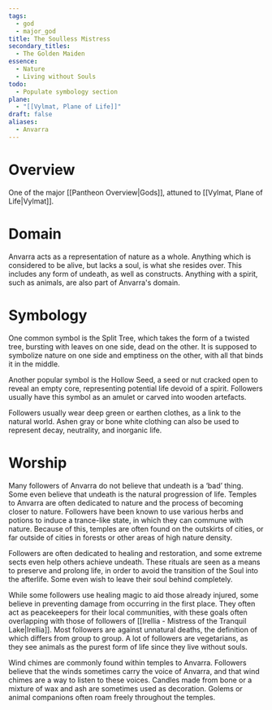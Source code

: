 ```yaml
---
tags:
  - god
  - major_god
title: The Soulless Mistress
secondary_titles:
  - The Golden Maiden
essence:
  - Nature
  - Living without Souls
todo:
  - Populate symbology section
plane:
  - "[[Vylmat, Plane of Life]]"
draft: false
aliases:
  - Anvarra
---
```

# Overview
One of the major [[Pantheon Overview|Gods]], attuned to [[Vylmat, Plane of Life|Vylmat]].
# Domain
Anvarra acts as a representation of nature as a whole. Anything which is considered to be alive, but lacks a soul, is what she resides over. This includes any form of undeath, as well as constructs. Anything with a spirit, such as animals, are also part of Anvarra's domain.
# Symbology
One common symbol is the Split Tree, which takes the form of a twisted tree, bursting with leaves on one side, dead on the other. It is supposed to symbolize nature on one side and emptiness on the other, with all that binds it in the middle.

Another popular symbol is the Hollow Seed, a seed or nut cracked open to reveal an empty core, representing potential life devoid of a spirit. Followers usually have this symbol as an amulet or carved into wooden artefacts.

Followers usually wear deep green or earthen clothes, as a link to the natural world. Ashen gray or bone white clothing can also be used to represent decay, neutrality, and inorganic life.
# Worship
Many followers of Anvarra do not believe that undeath is a ‘bad’ thing. Some even believe that undeath is the natural progression of life. Temples to Anvarra are often dedicated to nature and the process of becoming closer to nature. Followers have been known to use various herbs and potions to induce a trance-like state, in which they can commune with nature. Because of this, temples are often found on the outskirts of cities, or far outside of cities in forests or other areas of high nature density.

Followers are often dedicated to healing and restoration, and some extreme sects even help others achieve undeath. These rituals are seen as a means to preserve and prolong life, in order to avoid the transition of the Soul into the afterlife. Some even wish to leave their soul behind completely.

While some followers use healing magic to aid those already injured, some believe in preventing damage from occurring in the first place. They often act as peacekeepers for their local communities, with these goals often overlapping with those of followers of [[Irellia - Mistress of the Tranquil Lake|Irellia]]. Most followers are against unnatural deaths, the definition of which differs from group to group. A lot of followers are vegetarians, as they see animals as the purest form of life since they live without souls.

Wind chimes are commonly found within temples to Anvarra. Followers believe that the winds sometimes carry the voice of Anvarra, and that wind chimes are a way to listen to these voices. Candles made from bone or a mixture of wax and ash are sometimes used as decoration. Golems or animal companions often roam freely throughout the temples.